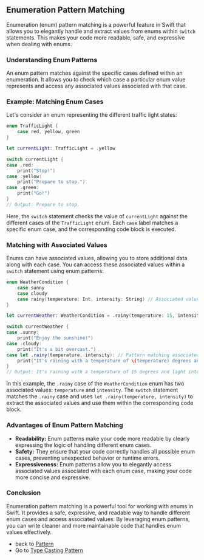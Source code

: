 ## Enumeration Pattern Matching

Enumeration (enum) pattern matching is a powerful feature in Swift that allows you to elegantly handle and extract values from enums within `switch` statements. This makes your code more readable, safe, and expressive when dealing with enums.

### Understanding Enum Patterns

An enum pattern matches against the specific cases defined within an enumeration. It allows you to check which case a particular enum value represents and access any associated values associated with that case.

### Example: Matching Enum Cases

Let's consider an enum representing the different traffic light states:

```swift
enum TrafficLight {
    case red, yellow, green
}

let currentLight: TrafficLight = .yellow

switch currentLight {
case .red:
    print("Stop!")
case .yellow:
    print("Prepare to stop.")
case .green:
    print("Go!")
}
// Output: Prepare to stop.
```

Here, the `switch` statement checks the value of `currentLight` against the different cases of the `TrafficLight` enum. Each `case` label matches a specific enum case, and the corresponding code block is executed.

### Matching with Associated Values

Enums can have associated values, allowing you to store additional data along with each case. You can access these associated values within a `switch` statement using enum patterns:

```swift
enum WeatherCondition {
    case sunny
    case cloudy
    case rainy(temperature: Int, intensity: String) // Associated values: temperature, intensity
}

let currentWeather: WeatherCondition = .rainy(temperature: 15, intensity: "light")

switch currentWeather {
case .sunny:
    print("Enjoy the sunshine!")
case .cloudy:
    print("It's a bit overcast.")
case let .rainy(temperature, intensity): // Pattern matching associated values
    print("It's raining with a temperature of \(temperature) degrees and \(intensity) intensity.")
}
// Output: It's raining with a temperature of 15 degrees and light intensity.
```

In this example, the `.rainy` case of the `WeatherCondition` enum has two associated values: `temperature` and `intensity`. The `switch` statement matches the `.rainy` case and uses `let .rainy(temperature, intensity)` to extract the associated values and use them within the corresponding code block.

### Advantages of Enum Pattern Matching

* **Readability:** Enum patterns make your code more readable by clearly expressing the logic of handling different enum cases.
* **Safety:** They ensure that your code correctly handles all possible enum cases, preventing unexpected behavior or runtime errors.
* **Expressiveness:** Enum patterns allow you to elegantly access associated values associated with each enum case, making your code more concise and expressive.

### Conclusion

Enumeration pattern matching is a powerful tool for working with enums in Swift. It provides a safe, expressive, and readable way to handle different enum cases and access associated values. By leveraging enum patterns, you can write cleaner and more maintainable code that handles enum values effectively. 

* back to [Pattern](../README.md)
* Go to [Type Casting Pattern](../TypeCastingPattern/README.md)
